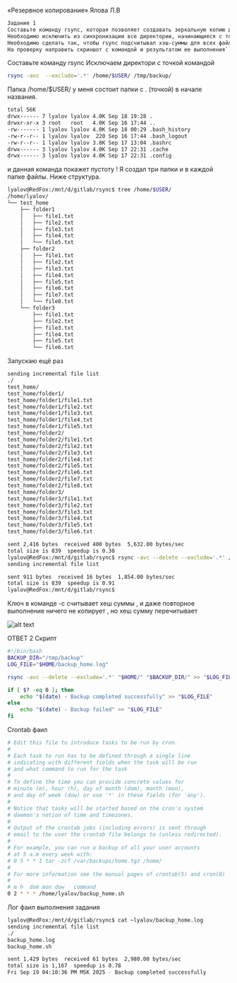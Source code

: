 «Резервное копирование» 
Ялова Л.В


```bash
Задание 1
Составьте команду rsync, которая позволяет создавать зеркальную копию домашней директории пользователя в директорию /tmp/backup
Необходимо исключить из синхронизации все директории, начинающиеся с точки (скрытые)
Необходимо сделать так, чтобы rsync подсчитывал хэш-суммы для всех файлов, даже если их время модификации и размер идентичны в источнике и приемнике.
На проверку направить скриншот с командой и результатом ее выполнения``
```
Составьте команду rsync
Исключаем директори с точкой командой 
```bash
rsync -avc  --exclude='.*' /home/$USER/ /tmp/backup/
```
Папка  /home/$USER/ 
у меня состоит  папки  с . (точкой) в начале названия.


```bash lyalov@RedFox:/mnt/d/gitlab/rsync$ ls -lah /home/$USER/
total 56K
drwx------ 7 lyalov lyalov 4.0K Sep 18 19:28 .
drwxr-xr-x 3 root   root   4.0K Sep 16 17:44 ..
-rw------- 1 lyalov lyalov 4.0K Sep 18 00:29 .bash_history
-rw-r--r-- 1 lyalov lyalov  220 Sep 16 17:44 .bash_logout
-rw-r--r-- 1 lyalov lyalov 3.8K Sep 17 13:04 .bashrc
drwx------ 3 lyalov lyalov 4.0K Sep 17 22:31 .cache
drwx------ 3 lyalov lyalov 4.0K Sep 17 22:31 .config
```

и данная команда покажет пустоту !
Я создал три папки и в каждой папке файлы. Ниже структура. 

```bash
lyalov@RedFox:/mnt/d/gitlab/rsync$ tree /home/$USER/
/home/lyalov/
└── test_home
    ├── folder1
    │   ├── file1.txt
    │   ├── file2.txt
    │   ├── file3.txt
    │   ├── file4.txt
    │   └── file5.txt
    ├── folder2
    │   ├── file1.txt
    │   ├── file2.txt
    │   ├── file3.txt
    │   ├── file4.txt
    │   ├── file5.txt
    │   ├── file6.txt
    │   ├── file7.txt
    │   └── file8.txt
    └── folder3
        ├── file1.txt
        ├── file2.txt
        ├── file3.txt
        ├── file4.txt
        ├── file5.txt
        └── file6.txt
```
Запускаю ещё раз 
``` bash lyalov@RedFox:/mnt/d/gitlab/rsync$ rsync -avc --delete --exclude='.*' /home/$USER/ /tmp/backup/
sending incremental file list
./
test_home/
test_home/folder1/
test_home/folder1/file1.txt  
test_home/folder1/file2.txt  
test_home/folder1/file3.txt  
test_home/folder1/file4.txt  
test_home/folder1/file5.txt  
test_home/folder2/
test_home/folder2/file1.txt  
test_home/folder2/file2.txt  
test_home/folder2/file3.txt  
test_home/folder2/file4.txt  
test_home/folder2/file5.txt  
test_home/folder2/file6.txt  
test_home/folder2/file7.txt  
test_home/folder2/file8.txt  
test_home/folder3/
test_home/folder3/file1.txt  
test_home/folder3/file2.txt  
test_home/folder3/file3.txt  
test_home/folder3/file4.txt  
test_home/folder3/file5.txt  
test_home/folder3/file6.txt  

sent 2,416 bytes  received 400 bytes  5,632.00 bytes/sec
total size is 839  speedup is 0.30
lyalov@RedFox:/mnt/d/gitlab/rsync$ rsync -avc --delete --exclude='.*' /home/$USER/ /tmp/backup/
sending incremental file list

sent 911 bytes  received 16 bytes  1,854.00 bytes/sec
total size is 839  speedup is 0.91
lyalov@RedFox:/mnt/d/gitlab/rsync$ 
```
Ключ в команде -с считывает хеш суммы , и даже повторное выполнение ничего не копирует , но хеш сумму перечитывает


![alt text](https://github.com/username/reponame/blob/branch/path/image.png)


ОТВЕТ 2
Скрипт 

```bash
#!/bin/bash
BACKUP_DIR="/tmp/backup"
LOG_FILE="$HOME/backup_home.log"

rsync -avc --delete --exclude='.*' "$HOME/" "$BACKUP_DIR/" >> "$LOG_FILE" 2>&1

if [ $? -eq 0 ]; then
    echo "$(date) - Backup completed successfully" >> "$LOG_FILE"
else
    echo "$(date) - Backup failed" >> "$LOG_FILE"
fi
```

Crontab фаил 

``` bash
# Edit this file to introduce tasks to be run by cron.
# 
# Each task to run has to be defined through a single line
# indicating with different fields when the task will be run
# and what command to run for the task
# 
# To define the time you can provide concrete values for
# minute (m), hour (h), day of month (dom), month (mon),
# and day of week (dow) or use '*' in these fields (for 'any').
# 
# Notice that tasks will be started based on the cron's system
# daemon's notion of time and timezones.
# 
# Output of the crontab jobs (including errors) is sent through
# email to the user the crontab file belongs to (unless redirected).
# 
# For example, you can run a backup of all your user accounts
# at 5 a.m every week with:
# 0 5 * * 1 tar -zcf /var/backups/home.tgz /home/
# 
# For more information see the manual pages of crontab(5) and cron(8)
# 
# m h  dom mon dow   command
0 2 * * * /home/lyalov/backup_home.sh
```
Лог фаил выполнения задания 
```bash
lyalov@RedFox:/mnt/d/gitlab/rsync$ cat ~lyalov/backup_home.log 
sending incremental file list
./
backup_home.log
backup_home.sh

sent 1,429 bytes  received 61 bytes  2,980.00 bytes/sec
total size is 1,167  speedup is 0.78
Fri Sep 19 04:10:36 PM MSK 2025 - Backup completed successfully
```